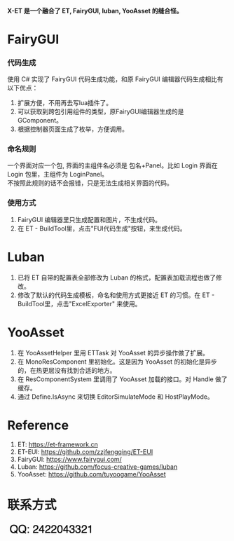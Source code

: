 #### X-ET 是一个融合了 ET, FairyGUI, luban, YooAsset 的缝合怪。

# FairyGUI
### 代码生成
使用 C# 实现了 FairyGUI 代码生成功能，和原 FairyGUI 编辑器代码生成相比有以下优点：
1. 扩展方便，不用再去写lua插件了。
2. 可以获取到跨包引用组件的类型，原FairyGUI编辑器生成的是GComponent。
3. 根据控制器页面生成了枚举，方便调用。  

### 命名规则  
一个界面对应一个包, 界面的主组件名必须是 包名+Panel。比如 Login 界面在 Login 包里，主组件为 LoginPanel。  
不按照此规则的话不会报错，只是无法生成相关界面的代码。

### 使用方式
1. FairyGUI 编辑器里只生成配置和图片，不生成代码。
2. 在 ET - BuildTool里，点击"FUI代码生成"按钮，来生成代码。

# Luban
1. 已将 ET 自带的配置表全部修改为 Luban 的格式，配置表加载流程也做了修改。
2. 修改了默认的代码生成模板，命名和使用方式更接近 ET 的习惯。在 ET - BuildTool里，点击"ExcelExporter" 来使用。

# YooAsset
1. 在 YooAssetHelper 里用 ETTask 对 YooAsset 的异步操作做了扩展。
2. 在 MonoResComponent 里初始化。这是因为 YooAsset 的初始化是异步的，在热更层没有找到合适的地方。
3. 在 ResComponentSystem 里调用了 YooAsset 加载的接口。对 Handle 做了缓存。
4. 通过 Define.IsAsync 来切换 EditorSimulateMode 和 HostPlayMode。

# Reference
1. ET: https://et-framework.cn
2. ET-EUI: https://github.com/zzjfengqing/ET-EUI
3. FairyGUI: https://www.fairygui.com/
4. Luban: https://github.com/focus-creative-games/luban
5. YooAsset: https://github.com/tuyoogame/YooAsset

# 联系方式
<img src="QQ.png" width="200px">